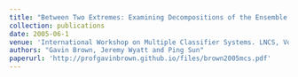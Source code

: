 ```yaml
---
title: "Between Two Extremes: Examining Decompositions of the Ensemble Objective Function"
collection: publications
date: 2005-06-1
venue: 'International Workshop on Multiple Classifier Systems. LNCS, Volume 3541, June'
authors: "Gavin Brown, Jeremy Wyatt and Ping Sun"
paperurl: 'http://profgavinbrown.github.io/files/brown2005mcs.pdf'
---
```


